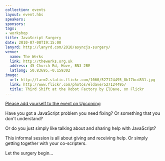 ```yaml
---
collection: events
layout: event.hbs
speakers: 
sponsors: 
tags: 
- workshop
title: JavaScript Surgery
date: 2010-07-08T19:15:00
lanyrd: http://lanyrd.com/2010/asyncjs-surgery/
venue: 
  name: The Werks
  link: http://thewerks.org.uk
  address: 45 Church Rd, Hove, BN3 2BE
  latlong: 50.83695,-0.159302
image:
  url: http://farm2.static.flickr.com/1060/527124495_8b17bcd831.jpg
  link: http://www.flickr.com/photos/eldave/527124495/
  title: Third Shift at the Robot Factory by ElDave, on Flickr
---
```

<a href="http://upcoming.yahoo.com/event/6580215/BRI/Hove/Async-JavaScript-Surgery/The-Werks/">Please add yourself to the event on Upcoming</a>

Have you got a JavaScript problem you need fixing? Or something that you don't understand?

Or do you just simply like talking about and sharing help with JavaScript?

This informal session is all about giving and receiving help. Or simply getting together with your co-scripters.

Let the surgery begin...
